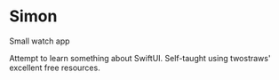 # Simon
Small watch app

Attempt to learn something about SwiftUI. Self-taught using twostraws' excellent free resources.
